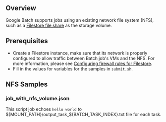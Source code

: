 ## Overview
Google Batch supports jobs using an existing network file system (NFS), such
as a [Filestore file share](https://cloud.google.com/filestore) as the storage
volume.

## Prerequisites
* Create a Filestore instance, make sure that its network is properly configured
to allow traffic between Batch job's VMs and the NFS. For more information, please
see [Configuring firewall rules for Filestore](https://cloud.google.com/filestore/docs/configuring-firewall).
* Fill in the values for variables for the samples in `submit.sh`.

## NFS Samples
### job_with_nfs_volume.json
This script job echoes `hello world` to
${MOUNT_PATH}/output_task_${BATCH_TASK_INDEX}.txt file for each task.